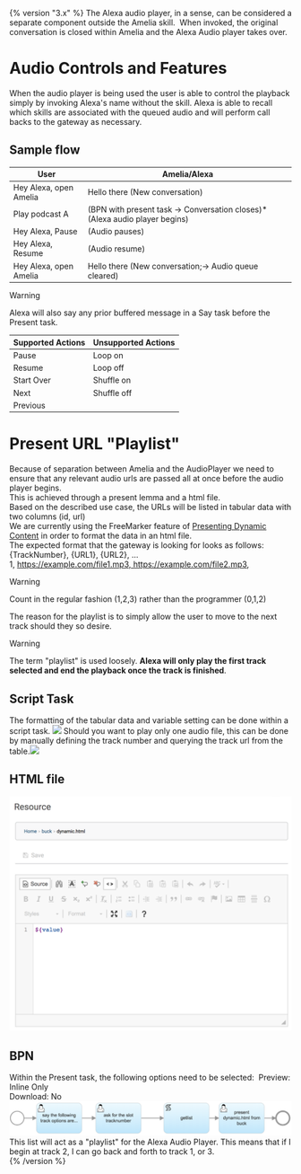 {% version "3.x" %}
The Alexa audio player, in a sense, can be considered a separate component outside the Amelia skill.  When invoked, the original conversation is closed within Amelia and the Alexa Audio player takes over.
# Audio Controls and Features
When the audio player is being used the user is able to control the playback simply by invoking Alexa's name without the skill. Alexa is able to recall which skills are associated with the queued audio and will perform call backs to the gateway as necessary.
## Sample flow

| User | Amelia/Alexa |
| ----|----|
| Hey Alexa, open Amelia | Hello there (New conversation) |
| Play podcast A | (BPN with present task → Conversation closes)*(Alexa audio player begins) |
| Hey Alexa, Pause | (Audio pauses) |
| Hey Alexa, Resume | (Audio resume) |
| Hey Alexa, open Amelia | Hello there (New conversation;→ Audio queue cleared) |

> [!warning]  
> Alexa will also say any prior buffered message in a Say task before the Present task.


| Supported Actions | Unsupported Actions |
| ----|----|
| Pause | Loop on |
| Resume | Loop off |
| Start Over | Shuffle on |
| Next | Shuffle off |
| Previous |  |

# Present URL "Playlist"
Because of separation between Amelia and the AudioPlayer we need to ensure that any relevant audio urls are passed all at once before the audio player begins.  
This is achieved through a present lemma and a html file.   
Based on the described use case, the URLs will be listed in tabular data with two columns (id, url)  
We are currently using the FreeMarker feature of [Presenting Dynamic Content](http://dtools.ipsoft.com/confluence/display/RND/Presenting+Dynamic+Content) in order to format the data in an html file.   
The expected format that the gateway is looking for looks as follows:  
{TrackNumber}, {URL1}, {URL2}, ...  
1, https://example.com/file1.mp3, https://example.com/file2.mp3,
> [!warning]  
>
> Count in the regular fashion (1,2,3) rather than the programmer (0,1,2)

The reason for the playlist is to simply allow the user to move to the next track should they so desire.
> [!warning]  
>
> The term "playlist" is used loosely. **Alexa will only play the first track selected and end the playback once the track is finished**. 

## Script Task
The formatting of the tabular data and variable setting can be done within a script task.
![](attachments/23397231/23397235.png)
Should you want to play only one audio file, this can be done by manually defining the track number and querying the track url from the table.![](attachments/23397231/23397236.png)
## HTML file
![](attachments/23397231/23397238.png)
## BPN
Within the Present task, the following options need to be selected: 
Preview: Inline Only  
Download: No
![](attachments/23397231/23397239.png)
This list will act as a "playlist" for the Alexa Audio Player. This means that if I begin at track 2, I can go back and forth to track 1, or 3.  
{% /version %}
